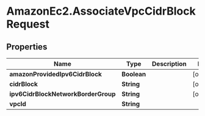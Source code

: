 # AmazonEc2.AssociateVpcCidrBlockRequest

## Properties

Name | Type | Description | Notes
------------ | ------------- | ------------- | -------------
**amazonProvidedIpv6CidrBlock** | **Boolean** |  | [optional] 
**cidrBlock** | **String** |  | [optional] 
**ipv6CidrBlockNetworkBorderGroup** | **String** |  | [optional] 
**vpcId** | **String** |  | 


